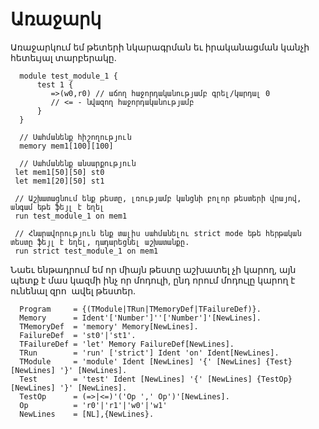 # Առաջարկ

Առաջարկում եմ թետերի նկարագրման եւ իրականացման կանչի հետեւյալ տարբերակը.

  ````
    module test_module_1 {
        test 1 {
           =>(w0,r0) // աճող հաջորդականությամբ գրել/կարդալ 0
           // <= - նվազող հաջորդականությամբ
        }
    }
    
    // Սահմանենք հիշողություն
    memory mem1[100][100]
    
    // Սահմանենք անսարքություն
   let mem1[50][50] st0
   let mem1[20][50] st1
    
   // Աշխատացնում ենք թեստը, լռությամբ կանցնի բոլոր թեստերի վրայով, անգամ եթե ֆեյլ է եղել
   run test_module_1 on mem1
   
   // Հնարավորություն ենք տալիս սահմանելու strict mode եթե հերթական տեստը ֆեյլ է եղել, դադարեցնել աշխատանքը.
   run strict test_module_1 on mem1
  ````
  
  Նաեւ ենթադրում եմ որ միայն թեստը աշխատել չի կարող, այն պետք է մաս կազմի ինչ որ մոդուլի, ընդ որում մոդուլը կարող է ունենալ զրո  ավել թեստեր.
  
  
````
  Program     = {(TModule|TRun|TMemoryDef|TFailureDef)}.
  Memory      = Ident'['Number']''['Number']'[NewLines].
  TMemoryDef  = 'memory' Memory[NewLines].
  FailureDef  = 'st0'|'st1'.
  TFailureDef = 'let' Memory FailureDef[NewLines].
  TRun        = 'run' ['strict'] Ident 'on' Ident[NewLines].
  TModule     = 'module' Ident [NewLines] '{' [NewLines] {Test} [NewLines] '}' [NewLines].
  Test        = 'test' Ident [NewLines] '{' [NewLines] {TestOp} [NewLines] '}' [NewLines].
  TestOp      = (=>|<=)'('Op ',' Op')'[NewLines].
  Op          = 'r0'|'r1'|'w0'|'w1'
  NewLines    = [NL],{NewLines}.
